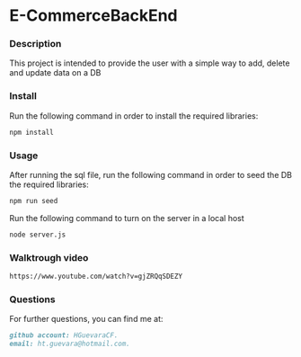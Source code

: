 # E-CommerceBackEnd

### Description

This project is intended to provide the user with a simple way to add, delete and update data on a DB


### Install

Run the following command in order to install the required libraries:
```md
npm install
```

### Usage

After running the sql file, run the following command in order to seed the DB the required libraries:
```md
npm run seed
```

Run the following command to turn on the server in a local host
```md
node server.js
```


### Walktrough video
```md
https://www.youtube.com/watch?v=gjZRQqSDEZY
```

### Questions

For further questions, you can find me at:
```md
github account: HGuevaraCF.
email: ht.guevara@hotmail.com.
```